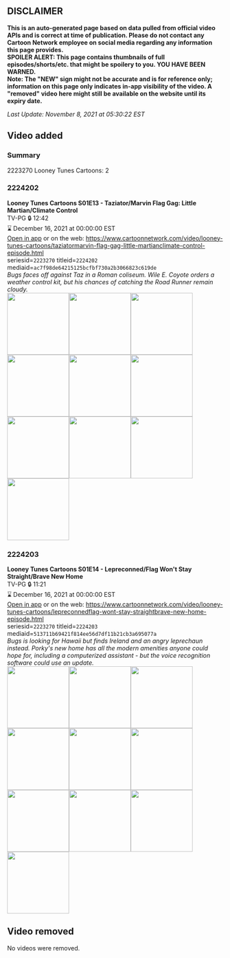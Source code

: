 ## DISCLAIMER
**This is an auto-generated page based on data pulled from official video APIs and is correct at time of publication. Please do not contact any Cartoon Network employee on social media regarding any information this page provides.**  
**SPOILER ALERT: This page contains thumbnails of full episodes/shorts/etc. that might be spoilery to you. YOU HAVE BEEN WARNED.**  
**Note: The "NEW" sign might not be accurate and is for reference only; information on this page only indicates in-app visibility of the video. A "removed" video here might still be available on the website until its expiry date.**  

_Last Update: November 8, 2021 at 05:30:22 EST_
## Video added
### Summary
2223270 Looney Tunes Cartoons: 2  
### 2224202
**Looney Tunes Cartoons S01E13 - Taziator/Marvin Flag Gag: Little Martian/Climate Control**  
TV-PG 🔒 12:42  
⌛ December 16, 2021 at 00:00:00 EST  
[Open in app](https://cnvideo.sercomkc.org/redirector.html?type=cnapp&seriesid=2223270&titleid=2224202&mediaid=ac7f98de64215125bcfbf730a2b3066823c619de) or on the web: https://www.cartoonnetwork.com/video/looney-tunes-cartoons/taziatormarvin-flag-gag-little-martianclimate-control-episode.html  
seriesid=`2223270` titleid=`2224202` mediaid=`ac7f98de64215125bcfbf730a2b3066823c619de`  
_Bugs faces off against Taz in a Roman coliseum. Wile E. Coyote orders a weather control kit, but his chances of catching the Road Runner remain cloudy._  
<a href="https://s3.amazonaws.com/cartoonorchestrator/2224202_001_1280x720.jpg"><img src="https://s3.amazonaws.com/cartoonorchestrator/2224202_001_640x360.jpg" height="144px" /></a><a href="https://s3.amazonaws.com/cartoonorchestrator/2224202_002_1280x720.jpg"><img src="https://s3.amazonaws.com/cartoonorchestrator/2224202_002_640x360.jpg" height="144px" /></a><a href="https://s3.amazonaws.com/cartoonorchestrator/2224202_003_1280x720.jpg"><img src="https://s3.amazonaws.com/cartoonorchestrator/2224202_003_640x360.jpg" height="144px" /></a><a href="https://s3.amazonaws.com/cartoonorchestrator/2224202_004_1280x720.jpg"><img src="https://s3.amazonaws.com/cartoonorchestrator/2224202_004_640x360.jpg" height="144px" /></a><a href="https://s3.amazonaws.com/cartoonorchestrator/2224202_005_1280x720.jpg"><img src="https://s3.amazonaws.com/cartoonorchestrator/2224202_005_640x360.jpg" height="144px" /></a><a href="https://s3.amazonaws.com/cartoonorchestrator/2224202_006_1280x720.jpg"><img src="https://s3.amazonaws.com/cartoonorchestrator/2224202_006_640x360.jpg" height="144px" /></a><a href="https://s3.amazonaws.com/cartoonorchestrator/2224202_007_1280x720.jpg"><img src="https://s3.amazonaws.com/cartoonorchestrator/2224202_007_640x360.jpg" height="144px" /></a><a href="https://s3.amazonaws.com/cartoonorchestrator/2224202_008_1280x720.jpg"><img src="https://s3.amazonaws.com/cartoonorchestrator/2224202_008_640x360.jpg" height="144px" /></a><a href="https://s3.amazonaws.com/cartoonorchestrator/2224202_009_1280x720.jpg"><img src="https://s3.amazonaws.com/cartoonorchestrator/2224202_009_640x360.jpg" height="144px" /></a><a href="https://s3.amazonaws.com/cartoonorchestrator/2224202_010_1280x720.jpg"><img src="https://s3.amazonaws.com/cartoonorchestrator/2224202_010_640x360.jpg" height="144px" /></a>
### 2224203
**Looney Tunes Cartoons S01E14 - Lepreconned/Flag Won't Stay Straight/Brave New Home**  
TV-PG 🔒 11:21  
⌛ December 16, 2021 at 00:00:00 EST  
[Open in app](https://cnvideo.sercomkc.org/redirector.html?type=cnapp&seriesid=2223270&titleid=2224203&mediaid=513711b69421f814ee56d7df11b21cb3a695077a) or on the web: https://www.cartoonnetwork.com/video/looney-tunes-cartoons/lepreconnedflag-wont-stay-straightbrave-new-home-episode.html  
seriesid=`2223270` titleid=`2224203` mediaid=`513711b69421f814ee56d7df11b21cb3a695077a`  
_Bugs is looking for Hawaii but finds Ireland and an angry leprechaun instead. Porky's new home has all the modern amenities anyone could hope for, including a computerized assistant - but the voice recognition software could use an update._  
<a href="https://s3.amazonaws.com/cartoonorchestrator/2224203_001_1280x720.jpg"><img src="https://s3.amazonaws.com/cartoonorchestrator/2224203_001_640x360.jpg" height="144px" /></a><a href="https://s3.amazonaws.com/cartoonorchestrator/2224203_002_1280x720.jpg"><img src="https://s3.amazonaws.com/cartoonorchestrator/2224203_002_640x360.jpg" height="144px" /></a><a href="https://s3.amazonaws.com/cartoonorchestrator/2224203_003_1280x720.jpg"><img src="https://s3.amazonaws.com/cartoonorchestrator/2224203_003_640x360.jpg" height="144px" /></a><a href="https://s3.amazonaws.com/cartoonorchestrator/2224203_004_1280x720.jpg"><img src="https://s3.amazonaws.com/cartoonorchestrator/2224203_004_640x360.jpg" height="144px" /></a><a href="https://s3.amazonaws.com/cartoonorchestrator/2224203_005_1280x720.jpg"><img src="https://s3.amazonaws.com/cartoonorchestrator/2224203_005_640x360.jpg" height="144px" /></a><a href="https://s3.amazonaws.com/cartoonorchestrator/2224203_006_1280x720.jpg"><img src="https://s3.amazonaws.com/cartoonorchestrator/2224203_006_640x360.jpg" height="144px" /></a><a href="https://s3.amazonaws.com/cartoonorchestrator/2224203_007_1280x720.jpg"><img src="https://s3.amazonaws.com/cartoonorchestrator/2224203_007_640x360.jpg" height="144px" /></a><a href="https://s3.amazonaws.com/cartoonorchestrator/2224203_008_1280x720.jpg"><img src="https://s3.amazonaws.com/cartoonorchestrator/2224203_008_640x360.jpg" height="144px" /></a><a href="https://s3.amazonaws.com/cartoonorchestrator/2224203_009_1280x720.jpg"><img src="https://s3.amazonaws.com/cartoonorchestrator/2224203_009_640x360.jpg" height="144px" /></a><a href="https://s3.amazonaws.com/cartoonorchestrator/2224203_010_1280x720.jpg"><img src="https://s3.amazonaws.com/cartoonorchestrator/2224203_010_640x360.jpg" height="144px" /></a>
## Video removed
No videos were removed.  
